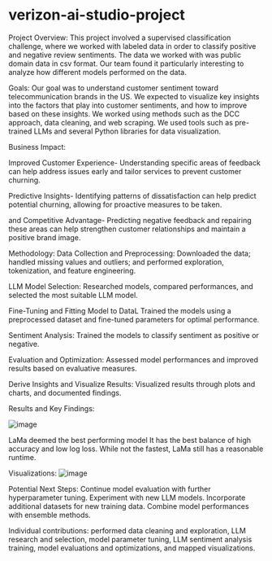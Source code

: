 # verizon-ai-studio-project

Project Overview:
This project involved a supervised classification challenge, where we worked with labeled data in order to classify positive and negative review sentiments. 
The data we worked with was public domain data in csv format. Our team found it particularly interesting to analyze how different models performed on the data.


Goals:
Our goal was to understand customer sentiment toward telecommunication brands in the US.
We expected to visualize key insights into the factors that play into customer sentiments, and how to improve based on these insights.
We worked using methods such as the DCC approach, data cleaning, and web scraping. We used tools such as pre-trained LLMs and several Python libraries for data visualization.


Business Impact:

Improved Customer Experience-
Understanding specific areas of feedback can help address issues early and tailor services to prevent customer churning.

Predictive Insights-
Identifying patterns of dissatisfaction can help predict potential churning, allowing for proactive measures to be taken.

and Competitive Advantage-
Predicting negative feedback and repairing these areas can help strengthen customer relationships and maintain a positive brand image.

Methodology:
Data Collection and Preprocessing: Downloaded the data; handled missing values and outliers; and performed exploration, tokenization, and feature engineering.

LLM Model Selection: Researched models, compared performances, and selected the most suitable LLM model.

Fine-Tuning and Fitting Model to DataL Trained the models using a preprocessed dataset and fine-tuned parameters for optimal performance.

Sentiment Analysis: Trained the models to classify sentiment as positive or negative.

Evaluation and Optimization: Assessed model performances and improved results based on evaluative measures.

Derive Insights and Visualize Results: Visualized results through plots and charts, and documented findings.


Results and Key Findings:
 
![image](https://github.com/user-attachments/assets/a84c332e-92cd-453f-92d8-306bc5657a2f)


LaMa deemed the best performing model
It has the best balance of high accuracy and low log loss.
While not the fastest, LaMa still has a reasonable runtime.


Visualizations:
![image](https://github.com/user-attachments/assets/7eb0fe7c-91db-4de6-a20c-54e07042c54d)


Potential Next Steps:
Continue model evaluation with further hyperparameter tuning.
Experiment with new LLM models.
Incorporate additional datasets for new training data.
Combine model performances with ensemble methods.


Individual contributions: performed data cleaning and exploration, LLM research and selection, model parameter tuning, LLM sentiment analysis training, model evaluations and optimizations, and mapped visualizations. 


